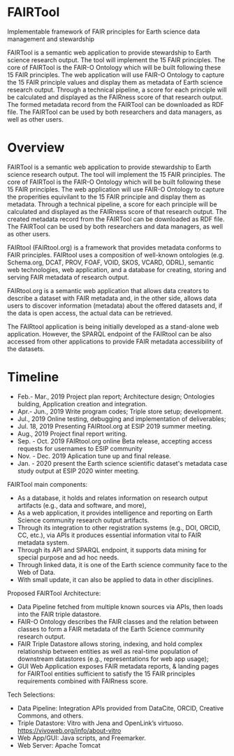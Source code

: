 # FAIRTool
Implementable framework of FAIR principles for Earth science data management and stewardship

FAIRTool is a semantic web application to provide stewardship to Earth science research output. The tool will implement the 15 FAIR principles. The core of FAIRTool is the FAIR-O Ontology which will be built following these 15 FAIR principles. The web application will use FAIR-O Ontology to capture the 15 FAIR principle values and display them as metadata of Earth science research output. Through a technical pipeline, a score for each principle will be calculated and displayed as the FAIRness score of that research output. The formed metadata record from the FAIRTool can be downloaded as RDF file. The FAIRTool can be used by both researchers and data managers, as well as other users.

# Overview

FAIRTool is a semantic web application to provide stewardship to Earth science research output. The tool will implement the 15 FAIR principles. The core of FAIRTool is the FAIR-O Ontology which will be built following these 15 FAIR principles. The web application will use FAIR-O Ontology to capture the properities equivilant to the 15 FAIR principle and display them as metadata. Through a technical pipeline, a score for each principle will be calculated and displayed as the FAIRness score of that research output. The created metadata record from the FAIRTool can be downloaded as RDF file. The FAIRTool can be used by both researchers and data managers, as well as other users.

FAIRtool (FAIRtool.org) is a framework that provides metadata conforms to FAIR principles. FAIRtool uses a composition of well-known ontologies (e.g. Schema.org, DCAT, PROV, FOAF, VOID, SKOS, VCARD, ODRL), semantic web technologies, web application, and a database for creating, storing and serving FAIR metadata of research output.

FAIRtool.org is a semantic web application that allows data creators to describe a dataset with FAIR metadata and, in the other side, allows data users to discover information (metadata) about the offered datasets and, if the data is open access, the actual data can be retrieved.

The FAIRtool application is being initially developed as a stand-alone web application. However, the SPARQL endpoint of the FAIRtool can be also accessed from other applications to provide FAIR metadata accessibility of the datasets. 



# Timeline

  - Feb.- Mar., 2019 Project plan report; Architecture design; Ontologies bulding, Application creation and integration.
  - Apr.- Jun., 2019 Write program codes; Triple store setup;  development.
  - Jul., 2019 Online testing, debugging and implementation of deliverables; 
  - Jul. 18, 2019 Presenting FAIRtool.org at ESIP 2019 summer meeting.
  - Aug., 2019 Project final report writing.
  - Sep. - Oct. 2019 FAIRtool.org online Beta release, accepting access requests for usernames to ESIP community
  - Nov. - Dec. 2019 Aplication tune up and final release.  
  - Jan. - 2020 present the Earth science scientific dataset's metadata case study output at ESIP 2020 winter meeting.


FAIRTool main components: 

- As a database, it holds and relates information on research output artifacts (e.g., data and software, and more),  
- As a web application, it provides intelligence and reporting on Earth Science community research output artifacts. 
- Through its integration to other registration systems (e.g., DOI, ORCID, CC, etc.), via APIs it produces essential information vital to FAIR metadata system.  
- Through its API and SPARQL endpoint, it supports data mining for special purpose and ad hoc needs.  
- Through linked data, it is one of the Earth science community face to the Web of Data. 
- With small update, it can also be applied to data in other disciplines. 


Proposed FAIRTool Architecture: 

- Data Pipeline fetched from multiple known sources via APIs, then loads into the FAIR triple datastore. 
- FAIR-O Ontology describes the FAIR classes and the relation between classes to form a FAIR metadata of the Earth Science community research output.  
- FAIR Triple Datastore allows storing, indexing, and hold complex relationship between entities as well as real-time  population of downstream datastores (e.g., representations for web app usage); 
- GUI Web Application exposes FAIR metadata reports, & landing pages for FAIRTool entities sufficient to satisfy the 15 FAIR principles requirements combined with FAIRness score.

Tech Selections: 

- Data Pipeline: Integration APIs provided from DataCite, ORCID, Creative Commons, and others. 
- Triple Datastore: Vitro with Jena and OpenLink’s virtuoso. 
https://vivoweb.org/info/about-vitro   
- Web App/GUI: Java scripts, and Freemarker. 
- Web Server: Apache Tomcat 
